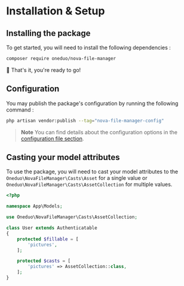 # Installation & Setup

## Installing the package
To get started, you will need to install the following dependencies :

```bash
composer require oneduo/nova-file-manager
```

🎉 That's it, you're ready to go!

## Configuration
You may publish the package's configuration by running the following command :

```bash
php artisan vendor:publish --tag="nova-file-manager-config"
```

> **Note** You can find details about the configuration options in the [configuration file section](/configuration).

## Casting your model attributes
To use the package, you will need to cast your model attributes to the `Oneduo\NovaFileManager\Casts\Asset` for a single value or `Oneduo\NovaFileManager\Casts\AssetCollection` for multiple values.

```php
<?php

namespace App\Models;

use Oneduo\NovaFileManager\Casts\AssetCollection;

class User extends Authenticatable
{
    protected $fillable = [
        'pictures',
    ];

    protected $casts = [
        'pictures' => AssetCollection::class,
    ];
}
```